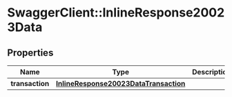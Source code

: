 # SwaggerClient::InlineResponse20023Data

## Properties
Name | Type | Description | Notes
------------ | ------------- | ------------- | -------------
**transaction** | [**InlineResponse20023DataTransaction**](InlineResponse20023DataTransaction.md) |  | [optional] 


